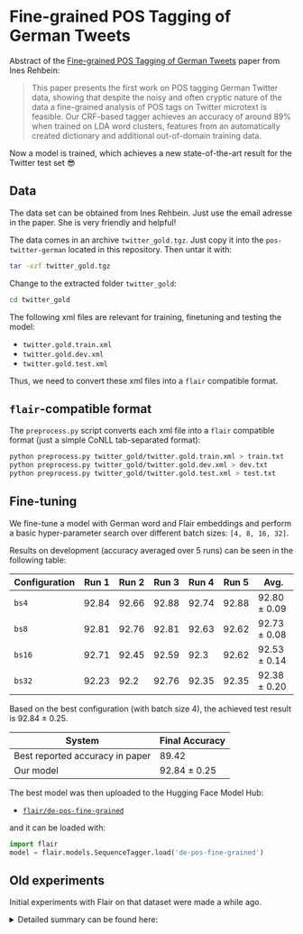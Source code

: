 # Fine-grained POS Tagging of German Tweets

Abstract of the [Fine-grained POS Tagging of German Tweets](https://pdfs.semanticscholar.org/82c9/90aa15e2e35de8294b4a721785da1ede20d0.pdf)
paper from Ines Rehbein:

> This paper presents the first work on POS tagging German Twitter data, showing
> that despite the noisy and often cryptic nature of the data a fine-grained
> analysis of POS tags on Twitter microtext is feasible. Our CRF-based tagger
> achieves an accuracy of around 89% when trained on LDA word clusters, features
> from an automatically created dictionary and additional out-of-domain training
> data.

Now a model is trained, which achieves a new state-of-the-art result for the
Twitter test set 😎

## Data

The data set can be obtained from Ines Rehbein. Just use the email adresse
in the paper. She is very friendly and helpful!

The data comes in an archive `twitter_gold.tgz`. Just copy it into the
`pos-twitter-german` located in this repository. Then untar it with:

```bash
tar -xzf twitter_gold.tgz
```

Change to the extracted folder `twitter_gold`:

```bash
cd twitter_gold
```

The following xml files are relevant for training, finetuning and testing the
model:

* `twitter.gold.train.xml`
* `twitter.gold.dev.xml`
* `twitter.gold.test.xml`

Thus, we need to convert these xml files into a `flair` compatible format.

## `flair`-compatible format

The `preprocess.py` script converts each xml file into a `flair` compatible
format (just a simple CoNLL tab-separated format):

```bash
python preprocess.py twitter_gold/twitter.gold.train.xml > train.txt
python preprocess.py twitter_gold/twitter.gold.dev.xml > dev.txt
python preprocess.py twitter_gold/twitter.gold.test.xml > test.txt
```

## Fine-tuning

We fine-tune a model with German word and Flair embeddings and perform a basic hyper-parameter search over
different batch sizes: `[4, 8, 16, 32]`.

Results on development (accuracy averaged over 5 runs) can be seen in the following table:

| Configuration | Run 1 | Run 2 | Run 3 | Run 4 | Run 5 | Avg.         |
|---------------|-------|-------|-------|-------|-------|--------------|
| `bs4`         | 92.84 | 92.66 | 92.88 | 92.74 | 92.88 | 92.80 ± 0.09 |
| `bs8`         | 92.81 | 92.76 | 92.81 | 92.63 | 92.62 | 92.73 ± 0.08 |
| `bs16`        | 92.71 | 92.45 | 92.59 | 92.3  | 92.62 | 92.53 ± 0.14 |
| `bs32`        | 92.23 | 92.2  | 92.76 | 92.35 | 92.35 | 92.38 ± 0.20 |

Based on the best configuration (with batch size 4), the achieved test result is 92.84 ± 0.25.

| System                          | Final Accuracy |
|---------------------------------|----------------|
| Best reported accuracy in paper | 89.42          |
| Our model                       | 92.84 ± 0.25   |

The best model was then uploaded to the Hugging Face Model Hub:

* [`flair/de-pos-fine-grained`](https://huggingface.co/flair/de-pos-fine-grained)

and it can be loaded with:

```python
import flair
model = flair.models.SequenceTagger.load('de-pos-fine-grained')
```

## Old experiments

Initial experiments with Flair on that dataset were made a while ago.

<details>
<summary>Detailed summary can be found here:</summary>

## Training

### Experiment 1

For the first experiment we use the following parameters:

| Parameter              | Value
| ---------------------- | -----
| `flair`                | beffa4a32947d0a7a0afbb431bb65e201e4ac757 + own accuracy calculation fix
| `WordEmbeddings`       | `de-fasttext`
| `CharLMEmbeddings`     | `german-forward`
| `CharLMEmbeddings`     | `german-backward`
| `hidden_size`          | `256`
| `learning_rate`        | `0.1`
| `mini_batch_size`      | `32`
| `max_epochs`           | `150`

To reproduce the first experiment, just use the following training script:

```bash
python train_1.py
```

### Experiment 2

For the second experiment we use the following parameters:

| Parameter              | Value
| ---------------------- | -----
| `flair`                | 5b72a4491de637d49dbed19a9bd1a456da7df365
| `WordEmbeddings`       | `de-fasttext`
| `CharLMEmbeddings`     | `german-forward`
| `CharLMEmbeddings`     | `german-backward`
| `hidden_size`          | `256`
| `learning_rate`        | `0.2`
| `mini_batch_size`      | `8`
| `max_epochs`           | `150`
| `dropout`              | `0.28773163555776493`

These parameters were found after a hyper parameter search. In order to run
a hyper parameter search, just use the `hyperopt.py` script.

## Evaluation

There's no official evaluation script available. Thus, we measure the
accuracy by comparing each predicted tag in a sentence with the gold tag from
the test set.

This can be automatically done with the `predict.py` script:

```bash
python predict.py twitter_gold/twitter.gold.test.xml
```

# Results

## Task 1

### Experiment 1

For the first experiment the following result accuracy could be achieved:

```text
Accuracy: 0.9249629529839688
```

#### Plot

Accuracy and F1-score over epochs:

![accuracy and f1-score over epochs](training_1.png)

### Experiment 2

For the second experiment an accuracy of 93.06 could be achieved.

The model for experiment 2 can be downloaded from:

```bash
wget https://schweter.eu/cloud/flair-models/de-pos-twitter-v0.1.pt
```

That model was also included in `flair` 0.4, see [this](https://github.com/zalandoresearch/flair/issues/51)
issue. Thus, the model can be loaded with:

```python
from flair.models import SequenceTagger
tagger: SequenceTagger = SequenceTagger.load('de-pos-fine-grained')
```

#### Plot

Accuracy and F1-score over epochs:

![accuracy and f1-score over epochs](training_2.png)

## Overview

| System                          | Final Accuracy
| ------------------------------- | ---------------------------
| Best reported accuracy in paper | 89.42
| Experiment 1                    | 92.49
| Experiment 2                    | **93.06**

</details>